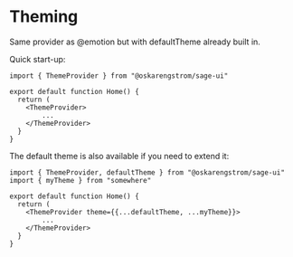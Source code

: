 # Theming

Same provider as @emotion but with defaultTheme already built in.

Quick start-up:

```
import { ThemeProvider } from "@oskarengstrom/sage-ui"

export default function Home() {
  return (
    <ThemeProvider>
        ...
    </ThemeProvider>
  }
}

```

The default theme is also available if you need to extend it:

```
import { ThemeProvider, defaultTheme } from "@oskarengstrom/sage-ui"
import { myTheme } from "somewhere"

export default function Home() {
  return (
    <ThemeProvider theme={{...defaultTheme, ...myTheme}}>
        ...
    </ThemeProvider>
  }
}

```

